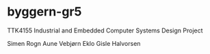 # byggern-gr5
TTK4155 Industrial and Embedded Computer Systems Design Project


Simen Rogn Aune
Vebjørn Eklo
Gisle Halvorsen
